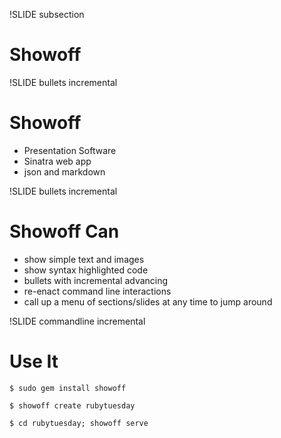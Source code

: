 !SLIDE subsection
# Showoff #

!SLIDE bullets incremental
# Showoff #

* Presentation Software
* Sinatra web app
* json and markdown

!SLIDE bullets incremental
# Showoff Can #

* show simple text and images
* show syntax highlighted code
* bullets with incremental advancing
* re-enact command line interactions
* call up a menu of sections/slides at any time to jump around

!SLIDE commandline incremental
# Use It #
    
    $ sudo gem install showoff
    
    $ showoff create rubytuesday
    
    $ cd rubytuesday; showoff serve

